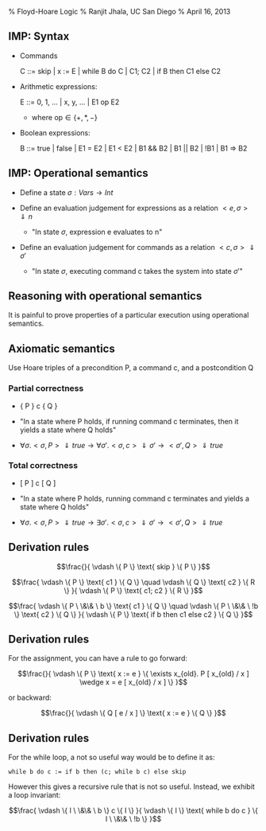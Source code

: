 % Floyd-Hoare Logic
% Ranjit Jhala, UC San Diego
% April 16, 2013

## IMP: Syntax

* Commands

    C ::= skip | x := E | while B do C | C1; C2 | if B then C1 else C2

* Arithmetic expressions:

    E ::= 0, 1, ... | x, y, ... | E1 op E2

    * where $\text{op} \in \{ +, *, - \}$

* Boolean expressions:

    B ::= true | false | E1 = E2 | E1 < E2 | B1 \&\& B2 | B1 || B2 | !B1 | B1 => B2

## IMP: Operational semantics

* Define a state $\sigma : Vars \rightarrow Int$

* Define an evaluation judgement for expressions as a relation $<e, \sigma> \Downarrow n$

    * "In state $\sigma$, expression e evaluates to n"

* Define an evaluation judgement for commands as a relation $<c, \sigma> \Downarrow \sigma'$

    * "In state $\sigma$, executing command c takes the system into state $\sigma'$"

## Reasoning with operational semantics

It is painful to prove properties of a particular execution using operational
semantics.

## Axiomatic semantics

Use Hoare triples of a precondition P, a command c, and a postcondition Q

### Partial correctness

* { P } c { Q }

* "In a state where P holds, if running command c terminates, then it yields a
state where Q holds"

* $\forall \sigma. <\sigma, P> \Downarrow true \rightarrow \forall \sigma'. <\sigma, c> \Downarrow \sigma' \rightarrow <\sigma', Q> \Downarrow true$

### Total correctness

* [ P ] c [ Q ]

* "In a state where P holds, running command c terminates and yields a state
where Q holds"

* $\forall \sigma. <\sigma, P> \Downarrow true \rightarrow \exists \sigma'. <\sigma, c> \Downarrow \sigma' \rightarrow <\sigma', Q> \Downarrow true$

## Derivation rules

$$\frac{}{ \vdash \{ P \} \text{ skip } \{ P \} }$$

$$\frac{ \vdash \{ P \} \text{ c1 } \{ Q \} \quad \vdash \{ Q \} \text{ c2 } \{ R \} }{ \vdash \{ P \} \text{ c1; c2 } \{ R \} }$$

$$\frac{ \vdash \{ P \  \&\& \  b \} \text{ c1 } \{ Q \} \quad \vdash \{ P \  \&\& \  !b \} \text{ c2 } \{ Q \} }{ \vdash \{ P \} \text{ if b then c1 else c2 } \{ Q \} }$$

## Derivation rules

For the assignment, you can have a rule to go forward:

$$\frac{}{ \vdash \{ P \} \text{ x := e } \{ \exists x_{old}. P [ x_{old} / x ] \wedge x = e [ x_{old} / x ] \} }$$

or backward:

$$\frac{}{ \vdash \{ Q [ e / x ] \} \text{ x := e } \{ Q \} }$$

## Derivation rules

For the while loop, a not so useful way would be to define it as:

    while b do c := if b then (c; while b c) else skip

However this gives a recursive rule that is not so useful. Instead, we exhibit
a loop invariant:

$$\frac{ \vdash \{ I \  \&\& \  b \} c \{ I \} }{ \vdash \{ I \} \text{ while b do c } \{ I \  \&\& \  !b \} }$$

